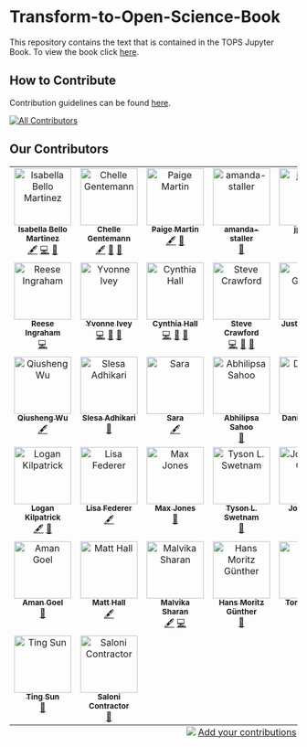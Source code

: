 # Transform-to-Open-Science-Book

This repository contains the text that is contained in the TOPS Jupyter Book.
To view the book click [here](https://nasa.github.io/Transform-to-Open-Science-Book/).
 
## How to Contribute
Contribution guidelines can be found [here](./About/CONTRIBUTING.md).

[![All Contributors](https://img.shields.io/github/all-contributors/bello-mart-isabella/Transform-to-Open-Science-Book?color=ee8449&style=flat-square)](#contributors)


## Our Contributors

<!-- ALL-CONTRIBUTORS-LIST:START - Do not remove or modify this section -->
<!-- prettier-ignore-start -->
<!-- markdownlint-disable -->
<table>
  <tbody>
    <tr>
      <td align="center" valign="top" width="14.28%"><a href="https://zenodo.org/communities/tops"><img src="https://avatars.githubusercontent.com/u/108359421?v=4?s=100" width="100px;" alt="Isabella Bello Martinez"/><br /><sub><b>Isabella Bello Martinez</b></sub></a><br /><a href="#content-bello-mart-isabella" title="Content">🖋</a> <a href="https://github.com/bello-mart-isabella/Transform-to-Open-Science-Book/commits?author=bello-mart-isabella" title="Code">💻</a> <a href="#ideas-bello-mart-isabella" title="Ideas, Planning, & Feedback">🤔</a></td>
      <td align="center" valign="top" width="14.28%"><a href="http://cgentemann.github.io"><img src="https://avatars.githubusercontent.com/u/35538868?v=4?s=100" width="100px;" alt="Chelle Gentemann"/><br /><sub><b>Chelle Gentemann</b></sub></a><br /><a href="#content-cgentemann" title="Content">🖋</a> <a href="#ideas-cgentemann" title="Ideas, Planning, & Feedback">🤔</a> <a href="#projectManagement-cgentemann" title="Project Management">📆</a></td>
      <td align="center" valign="top" width="14.28%"><a href="http://paigem.github.io"><img src="https://avatars.githubusercontent.com/u/26591824?v=4?s=100" width="100px;" alt="Paige Martin"/><br /><sub><b>Paige Martin</b></sub></a><br /><a href="#content-paigem" title="Content">🖋</a> <a href="#ideas-paigem" title="Ideas, Planning, & Feedback">🤔</a></td>
      <td align="center" valign="top" width="14.28%"><a href="https://github.com/amanda-staller"><img src="https://avatars.githubusercontent.com/u/126284110?v=4?s=100" width="100px;" alt="amanda-staller"/><br /><sub><b>amanda-staller</b></sub></a><br /><a href="https://github.com/bello-mart-isabella/Transform-to-Open-Science-Book/commits?author=amanda-staller" title="Documentation">📖</a></td>
      <td align="center" valign="top" width="14.28%"><a href="https://github.com/jpolka2"><img src="https://avatars.githubusercontent.com/u/39165531?v=4?s=100" width="100px;" alt="jpolka2"/><br /><sub><b>jpolka2</b></sub></a><br /><a href="https://github.com/bello-mart-isabella/Transform-to-Open-Science-Book/commits?author=jpolka2" title="Documentation">📖</a></td>
      <td align="center" valign="top" width="14.28%"><a href="https://github.com/dasaderi"><img src="https://avatars.githubusercontent.com/u/13750121?v=4?s=100" width="100px;" alt="Daniela Saderi"/><br /><sub><b>Daniela Saderi</b></sub></a><br /><a href="https://github.com/bello-mart-isabella/Transform-to-Open-Science-Book/commits?author=dasaderi" title="Documentation">📖</a></td>
      <td align="center" valign="top" width="14.28%"><a href="https://github.com/TKantz"><img src="https://avatars.githubusercontent.com/u/111452618?v=4?s=100" width="100px;" alt="TKantz"/><br /><sub><b>TKantz</b></sub></a><br /><a href="https://github.com/bello-mart-isabella/Transform-to-Open-Science-Book/commits?author=TKantz" title="Documentation">📖</a></td>
    </tr>
    <tr>
      <td align="center" valign="top" width="14.28%"><a href="https://github.com/reeseIngraham"><img src="https://avatars.githubusercontent.com/u/39513784?v=4?s=100" width="100px;" alt="Reese Ingraham"/><br /><sub><b>Reese Ingraham</b></sub></a><br /><a href="https://github.com/bello-mart-isabella/Transform-to-Open-Science-Book/commits?author=reeseIngraham" title="Code">💻</a></td>
      <td align="center" valign="top" width="14.28%"><a href="https://github.com/Earth2Ivey"><img src="https://avatars.githubusercontent.com/u/68339799?v=4?s=100" width="100px;" alt="Yvonne Ivey"/><br /><sub><b>Yvonne Ivey</b></sub></a><br /><a href="https://github.com/bello-mart-isabella/Transform-to-Open-Science-Book/commits?author=Earth2Ivey" title="Code">💻</a> <a href="#ideas-Earth2Ivey" title="Ideas, Planning, & Feedback">🤔</a> <a href="#projectManagement-Earth2Ivey" title="Project Management">📆</a></td>
      <td align="center" valign="top" width="14.28%"><a href="https://github.com/nasa/Transform-to-Open-Science"><img src="https://avatars.githubusercontent.com/u/84465804?v=4?s=100" width="100px;" alt="Cynthia Hall"/><br /><sub><b>Cynthia Hall</b></sub></a><br /><a href="https://github.com/bello-mart-isabella/Transform-to-Open-Science-Book/commits?author=chall-nasa" title="Code">💻</a> <a href="#ideas-chall-nasa" title="Ideas, Planning, & Feedback">🤔</a> <a href="#projectManagement-chall-nasa" title="Project Management">📆</a></td>
      <td align="center" valign="top" width="14.28%"><a href="https://github.com/nasacrawford"><img src="https://avatars.githubusercontent.com/u/88837638?v=4?s=100" width="100px;" alt="Steve Crawford"/><br /><sub><b>Steve Crawford</b></sub></a><br /><a href="https://github.com/bello-mart-isabella/Transform-to-Open-Science-Book/commits?author=nasacrawford" title="Code">💻</a> <a href="#ideas-nasacrawford" title="Ideas, Planning, & Feedback">🤔</a> <a href="https://github.com/bello-mart-isabella/Transform-to-Open-Science-Book/pulls?q=is%3Apr+reviewed-by%3Anasacrawford" title="Reviewed Pull Requests">👀</a></td>
      <td align="center" valign="top" width="14.28%"><a href="https://justingosses.com/"><img src="https://avatars.githubusercontent.com/u/11600445?v=4?s=100" width="100px;" alt="Justin Gosses"/><br /><sub><b>Justin Gosses</b></sub></a><br /><a href="https://github.com/bello-mart-isabella/Transform-to-Open-Science-Book/issues?q=author%3AJustinGOSSES" title="Bug reports">🐛</a></td>
      <td align="center" valign="top" width="14.28%"><a href="http://daniellegroenen.com"><img src="https://avatars.githubusercontent.com/u/89479247?v=4?s=100" width="100px;" alt="Danielle Groenen"/><br /><sub><b>Danielle Groenen</b></sub></a><br /><a href="#content-daniellegroenen" title="Content">🖋</a></td>
      <td align="center" valign="top" width="14.28%"><a href="https://www.michaeljfox.org/"><img src="https://avatars.githubusercontent.com/u/3680365?v=4?s=100" width="100px;" alt="Chris Erdmann"/><br /><sub><b>Chris Erdmann</b></sub></a><br /><a href="#content-libcce" title="Content">🖋</a></td>
    </tr>
    <tr>
      <td align="center" valign="top" width="14.28%"><a href="https://wetlands.io"><img src="https://avatars.githubusercontent.com/u/5016453?v=4?s=100" width="100px;" alt="Qiusheng Wu"/><br /><sub><b>Qiusheng Wu</b></sub></a><br /><a href="#content-giswqs" title="Content">🖋</a></td>
      <td align="center" valign="top" width="14.28%"><a href="http://slesa.com.np"><img src="https://avatars.githubusercontent.com/u/7830949?v=4?s=100" width="100px;" alt="Slesa Adhikari"/><br /><sub><b>Slesa Adhikari</b></sub></a><br /><a href="https://github.com/bello-mart-isabella/Transform-to-Open-Science-Book/issues?q=author%3Aslesaad" title="Bug reports">🐛</a></td>
      <td align="center" valign="top" width="14.28%"><a href="https://github.com/selgebali"><img src="https://avatars.githubusercontent.com/u/23166543?v=4?s=100" width="100px;" alt="Sara"/><br /><sub><b>Sara</b></sub></a><br /><a href="#content-selgebali" title="Content">🖋</a></td>
      <td align="center" valign="top" width="14.28%"><a href="https://github.com/abhilipsasahoo03"><img src="https://avatars.githubusercontent.com/u/80174214?v=4?s=100" width="100px;" alt="Abhilipsa Sahoo"/><br /><sub><b>Abhilipsa Sahoo</b></sub></a><br /><a href="#maintenance-abhilipsasahoo03" title="Maintenance">🚧</a></td>
      <td align="center" valign="top" width="14.28%"><a href="https://danielskatz.org"><img src="https://avatars.githubusercontent.com/u/2913845?v=4?s=100" width="100px;" alt="Daniel S. Katz"/><br /><sub><b>Daniel S. Katz</b></sub></a><br /><a href="#maintenance-danielskatz" title="Maintenance">🚧</a></td>
      <td align="center" valign="top" width="14.28%"><a href="https://orcid.org/0000-0001-9488-1870"><img src="https://avatars.githubusercontent.com/u/465923?v=4?s=100" width="100px;" alt="Daniel Mietchen"/><br /><sub><b>Daniel Mietchen</b></sub></a><br /><a href="#maintenance-Daniel-Mietchen" title="Maintenance">🚧</a></td>
      <td align="center" valign="top" width="14.28%"><a href="https://edwinkofler.com"><img src="https://avatars.githubusercontent.com/u/24364012?v=4?s=100" width="100px;" alt="Edwin Kofler"/><br /><sub><b>Edwin Kofler</b></sub></a><br /><a href="#maintenance-hyperupcall" title="Maintenance">🚧</a></td>
    </tr>
    <tr>
      <td align="center" valign="top" width="14.28%"><a href="https://logankilpatrick.gumroad.com/l/juliacrashcourse"><img src="https://avatars.githubusercontent.com/u/35577566?v=4?s=100" width="100px;" alt="Logan Kilpatrick "/><br /><sub><b>Logan Kilpatrick </b></sub></a><br /><a href="#content-logankilpatrick" title="Content">🖋</a> <a href="#maintenance-logankilpatrick" title="Maintenance">🚧</a></td>
      <td align="center" valign="top" width="14.28%"><a href="http://www.lisafederer.net"><img src="https://avatars.githubusercontent.com/u/7302608?v=4?s=100" width="100px;" alt="Lisa Federer"/><br /><sub><b>Lisa Federer</b></sub></a><br /><a href="#content-informationista" title="Content">🖋</a></td>
      <td align="center" valign="top" width="14.28%"><a href="https://github.com/maxrjones"><img src="https://avatars.githubusercontent.com/u/14077947?v=4?s=100" width="100px;" alt="Max Jones"/><br /><sub><b>Max Jones</b></sub></a><br /><a href="#maintenance-maxrjones" title="Maintenance">🚧</a></td>
      <td align="center" valign="top" width="14.28%"><a href="http://tysonswetnam.com"><img src="https://avatars.githubusercontent.com/u/11527041?v=4?s=100" width="100px;" alt="Tyson L. Swetnam"/><br /><sub><b>Tyson L. Swetnam</b></sub></a><br /><a href="#maintenance-tyson-swetnam" title="Maintenance">🚧</a></td>
      <td align="center" valign="top" width="14.28%"><a href="https://www.quantum-mads.com/"><img src="https://avatars.githubusercontent.com/u/11914201?v=4?s=100" width="100px;" alt="Jon Ander Oribe"/><br /><sub><b>Jon Ander Oribe</b></sub></a><br /><a href="#maintenance-JonanOribe" title="Maintenance">🚧</a></td>
      <td align="center" valign="top" width="14.28%"><a href="https://github.com/Sierra-MC"><img src="https://avatars.githubusercontent.com/u/88336748?v=4?s=100" width="100px;" alt="Sierra V. Brown"/><br /><sub><b>Sierra V. Brown</b></sub></a><br /><a href="#content-Sierra-MC" title="Content">🖋</a> <a href="#maintenance-Sierra-MC" title="Maintenance">🚧</a></td>
      <td align="center" valign="top" width="14.28%"><a href="https://batool-almarzouq.netlify.app/"><img src="https://avatars.githubusercontent.com/u/53487593?v=4?s=100" width="100px;" alt="Batool Almarzouq"/><br /><sub><b>Batool Almarzouq</b></sub></a><br /><a href="#maintenance-BatoolMM" title="Maintenance">🚧</a></td>
    </tr>
    <tr>
      <td align="center" valign="top" width="14.28%"><a href="https://github.com/amangoel185"><img src="https://avatars.githubusercontent.com/u/10528392?v=4?s=100" width="100px;" alt="Aman Goel"/><br /><sub><b>Aman Goel</b></sub></a><br /><a href="#maintenance-amangoel185" title="Maintenance">🚧</a></td>
      <td align="center" valign="top" width="14.28%"><a href="https://code.scienxlab.org"><img src="https://avatars.githubusercontent.com/u/1692372?v=4?s=100" width="100px;" alt="Matt Hall"/><br /><sub><b>Matt Hall</b></sub></a><br /><a href="#content-kwinkunks" title="Content">🖋</a></td>
      <td align="center" valign="top" width="14.28%"><a href="http://malvikasharan.github.io/"><img src="https://avatars.githubusercontent.com/u/5370471?v=4?s=100" width="100px;" alt="Malvika Sharan"/><br /><sub><b>Malvika Sharan</b></sub></a><br /><a href="#content-malvikasharan" title="Content">🖋</a> <a href="https://github.com/bello-mart-isabella/Transform-to-Open-Science-Book/commits?author=malvikasharan" title="Code">💻</a></td>
      <td align="center" valign="top" width="14.28%"><a href="http://space.mit.edu/home/guenther/"><img src="https://avatars.githubusercontent.com/u/498688?v=4?s=100" width="100px;" alt="Hans Moritz Günther"/><br /><sub><b>Hans Moritz Günther</b></sub></a><br /><a href="#maintenance-hamogu" title="Maintenance">🚧</a></td>
      <td align="center" valign="top" width="14.28%"><a href="https://tomchor.github.io/"><img src="https://avatars.githubusercontent.com/u/13205162?v=4?s=100" width="100px;" alt="Tomas Chor"/><br /><sub><b>Tomas Chor</b></sub></a><br /><a href="#maintenance-tomchor" title="Maintenance">🚧</a></td>
      <td align="center" valign="top" width="14.28%"><a href="https://github.com/emilyscassidy"><img src="https://avatars.githubusercontent.com/u/58826433?v=4?s=100" width="100px;" alt="Emily Cassidy"/><br /><sub><b>Emily Cassidy</b></sub></a><br /><a href="#maintenance-emilyscassidy" title="Maintenance">🚧</a></td>
      <td align="center" valign="top" width="14.28%"><a href="https://github.com/senya2"><img src="https://avatars.githubusercontent.com/u/45128147?v=4?s=100" width="100px;" alt="Senya Stein"/><br /><sub><b>Senya Stein</b></sub></a><br /><a href="#maintenance-senya2" title="Maintenance">🚧</a></td>
    </tr>
    <tr>
      <td align="center" valign="top" width="14.28%"><a href="https://iris.ucl.ac.uk/iris/browse/profile?upi=TSUNA36"><img src="https://avatars.githubusercontent.com/u/1802656?v=4?s=100" width="100px;" alt="Ting Sun"/><br /><sub><b>Ting Sun</b></sub></a><br /><a href="#maintenance-sunt05" title="Maintenance">🚧</a></td>
      <td align="center" valign="top" width="14.28%"><a href="https://github.com/SALONICONTRACTOR"><img src="https://avatars.githubusercontent.com/u/90577825?v=4?s=100" width="100px;" alt="Saloni Contractor"/><br /><sub><b>Saloni Contractor</b></sub></a><br /><a href="#maintenance-SALONICONTRACTOR" title="Maintenance">🚧</a></td>
    </tr>
  </tbody>
  <tfoot>
    <tr>
      <td align="center" size="13px" colspan="7">
        <img src="https://raw.githubusercontent.com/all-contributors/all-contributors-cli/1b8533af435da9854653492b1327a23a4dbd0a10/assets/logo-small.svg">
          <a href="https://all-contributors.js.org/docs/en/bot/usage">Add your contributions</a>
        </img>
      </td>
    </tr>
  </tfoot>
</table>

<!-- markdownlint-restore -->
<!-- prettier-ignore-end -->

<!-- ALL-CONTRIBUTORS-LIST:END -->

